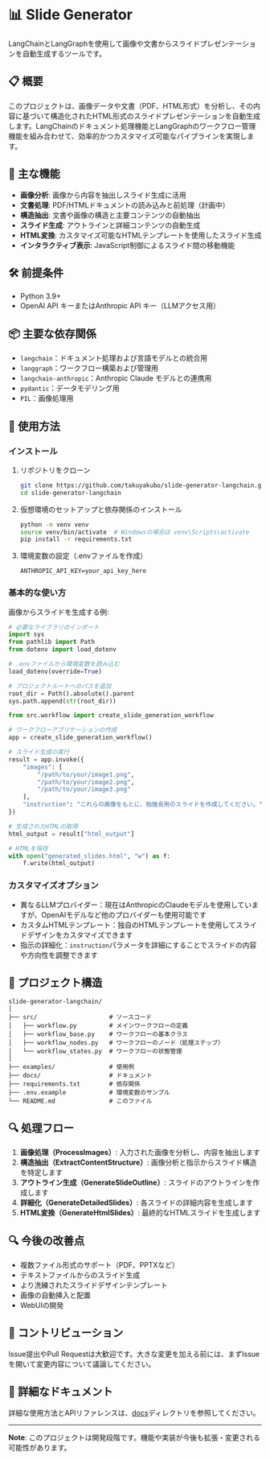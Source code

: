 # 📊 Slide Generator

LangChainとLangGraphを使用して画像や文書からスライドプレゼンテーションを自動生成するツールです。

## 📋 概要

このプロジェクトは、画像データや文書（PDF、HTML形式）を分析し、その内容に基づいて構造化されたHTML形式のスライドプレゼンテーションを自動生成します。LangChainのドキュメント処理機能とLangGraphのワークフロー管理機能を組み合わせて、効率的かつカスタマイズ可能なパイプラインを実現します。

## 🌟 主な機能

- **画像分析**: 画像から内容を抽出しスライド生成に活用
- **文書処理**: PDF/HTMLドキュメントの読み込みと前処理（計画中）
- **構造抽出**: 文書や画像の構造と主要コンテンツの自動抽出
- **スライド生成**: アウトラインと詳細コンテンツの自動生成
- **HTML変換**: カスタマイズ可能なHTMLテンプレートを使用したスライド生成
- **インタラクティブ表示**: JavaScript制御によるスライド間の移動機能

## 🛠️ 前提条件

- Python 3.9+
- OpenAI API キーまたはAnthropic API キー（LLMアクセス用）

## 📦 主要な依存関係

- `langchain`：ドキュメント処理および言語モデルとの統合用
- `langgraph`：ワークフロー構築および管理用
- `langchain-anthropic`：Anthropic Claude モデルとの連携用
- `pydantic`：データモデリング用
- `PIL`：画像処理用

## 🚀 使用方法

### インストール

1. リポジトリをクローン
   ```bash
   git clone https://github.com/takuyakubo/slide-generator-langchain.git
   cd slide-generator-langchain
   ```

2. 仮想環境のセットアップと依存関係のインストール
   ```bash
   python -m venv venv
   source venv/bin/activate  # Windowsの場合は venv\Scripts\activate
   pip install -r requirements.txt
   ```

3. 環境変数の設定（.envファイルを作成）
   ```
   ANTHROPIC_API_KEY=your_api_key_here
   ```

### 基本的な使い方

画像からスライドを生成する例:

```python
# 必要なライブラリのインポート
import sys
from pathlib import Path
from dotenv import load_dotenv

# .envファイルから環境変数を読み込む
load_dotenv(override=True)

# プロジェクトルートへのパスを追加
root_dir = Path().absolute().parent
sys.path.append(str(root_dir))

from src.workflow import create_slide_generation_workflow

# ワークフローアプリケーションの作成
app = create_slide_generation_workflow()

# スライド生成の実行
result = app.invoke({
    "images": [
        "/path/to/your/image1.png",
        "/path/to/your/image2.png",
        "/path/to/your/image3.png"
    ],
    "instruction": "これらの画像をもとに、勉強会用のスライドを作成してください。"
})

# 生成されたHTMLの取得
html_output = result["html_output"]

# HTMLを保存
with open("generated_slides.html", "w") as f:
    f.write(html_output)
```

### カスタマイズオプション

- 異なるLLMプロバイダー：現在はAnthropicのClaudeモデルを使用していますが、OpenAIモデルなど他のプロバイダーも使用可能です
- カスタムHTMLテンプレート：独自のHTMLテンプレートを使用してスライドデザインをカスタマイズできます
- 指示の詳細化：`instruction`パラメータを詳細にすることでスライドの内容や方向性を調整できます

## 📂 プロジェクト構造

```
slide-generator-langchain/
│
├── src/                    # ソースコード
│   ├── workflow.py         # メインワークフローの定義
│   ├── workflow_base.py    # ワークフローの基本クラス
│   ├── workflow_nodes.py   # ワークフローのノード（処理ステップ）
│   └── workflow_states.py  # ワークフローの状態管理
│
├── examples/               # 使用例
├── docs/                   # ドキュメント
├── requirements.txt        # 依存関係
├── .env.example            # 環境変数のサンプル
└── README.md               # このファイル
```

## 🔍 処理フロー

1. **画像処理（ProcessImages）**: 入力された画像を分析し、内容を抽出します
2. **構造抽出（ExtractContentStructure）**: 画像分析と指示からスライド構造を特定します
3. **アウトライン生成（GenerateSlideOutline）**: スライドのアウトラインを作成します
4. **詳細化（GenerateDetailedSlides）**: 各スライドの詳細内容を生成します
5. **HTML変換（GenerateHtmlSlides）**: 最終的なHTMLスライドを生成します

## 🔍 今後の改善点

- 複数ファイル形式のサポート（PDF、PPTXなど）
- テキストファイルからのスライド生成
- より洗練されたスライドデザインテンプレート
- 画像の自動挿入と配置
- WebUIの開発

## 🤝 コントリビューション

Issue提出やPull Requestは大歓迎です。大きな変更を加える前には、まずIssueを開いて変更内容について議論してください。

## 📖 詳細なドキュメント

詳細な使用方法とAPIリファレンスは、[docs](./docs)ディレクトリを参照してください。

---

**Note**: このプロジェクトは開発段階です。機能や実装が今後も拡張・変更される可能性があります。

